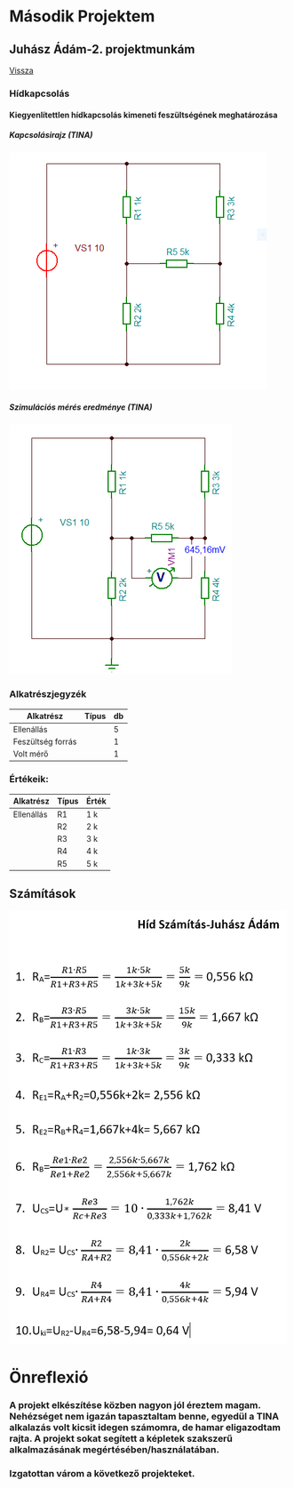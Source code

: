 # Második Projektem

## Juhász Ádám-2. projektmunkám

[Vissza](https://juhaszadi.github.io/portfolio/)

### Hídkapcsolás
#### Kiegyenlítettlen hídkapcsolás kimeneti feszültségének meghatározása

##### Kapcsolásirajz (TINA)

![kép](./JuhaszAdam_PR-1.PNG)

##### Szimulációs mérés eredménye (TINA)

![kép](./JuhaszAdam_PR_meresi%20eredmeny.PNG)


### Alkatrészjegyzék

| Alkatrész       |Típus|db|
|-----------------|-----|--|
|Ellenállás       |     | 5|
|Feszültség forrás|     | 1|
|Volt mérő        |     | 1|

### Értékeik:

| Alkatrész |Típus|Érték |
|-----------|-----|------|
|Ellenállás |   R1|   1 k|
|           |   R2|   2 k|
|           |   R3|   3 k|
|           |   R4|   4 k|
|           |   R5|   5 k|

## Számítások

![kép](./Juh%C3%A1sz%20%C3%81d%C3%A1m_H%C3%ADd_sz%C3%A1m%C3%ADt%C3%A1s_javPNG.PNG)

# Önreflexió

### A projekt elkészítése közben nagyon jól éreztem magam. Nehézséget nem igazán tapasztaltam benne, egyedül a TINA alkalazás volt kicsit idegen számomra, de hamar eligazodtam rajta. A projekt sokat segített a képletek szakszerű alkalmazásának megértésében/használatában.
### Izgatottan várom a következő projekteket. 